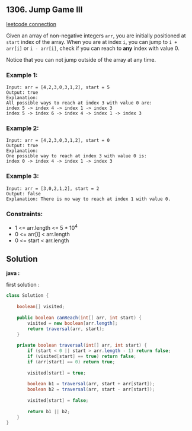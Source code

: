 ## 1306. Jump Game III

[leetcode connection](https://leetcode.com/problems/subsets/)

Given an array of non-negative integers `arr`, you are initially positioned at `start` index of the array. When you are at index `i`, you can jump to `i + arr[i]` or `i - arr[i]`, check if you can reach to **any** index with value 0.

Notice that you can not jump outside of the array at any time.

### Example 1:
```
Input: arr = [4,2,3,0,3,1,2], start = 5
Output: true
Explanation: 
All possible ways to reach at index 3 with value 0 are: 
index 5 -> index 4 -> index 1 -> index 3 
index 5 -> index 6 -> index 4 -> index 1 -> index 3
```

### Example 2:
```
Input: arr = [4,2,3,0,3,1,2], start = 0
Output: true 
Explanation: 
One possible way to reach at index 3 with value 0 is: 
index 0 -> index 4 -> index 1 -> index 3
```

### Example 3:
```
Input: arr = [3,0,2,1,2], start = 2
Output: false
Explanation: There is no way to reach at index 1 with value 0.
```

### Constraints:

* 1 <= arr.length <= 5 * 10<sup>4</sup>
* 0 <= arr[i] < arr.length
* 0 <= start < arr.length

## Solution

**java :**

first solution :
```java
class Solution {
    
    boolean[] visited;
    
    public boolean canReach(int[] arr, int start) {
        visited = new boolean[arr.length];
        return traversal(arr, start);
    }
    
    private boolean traversal(int[] arr, int start) {
        if (start < 0 || start > arr.length - 1) return false;
        if (visited[start] == true) return false;
        if (arr[start] == 0) return true;
        
        visited[start] = true;
        
        boolean b1 = traversal(arr, start + arr[start]);
        boolean b2 = traversal(arr, start - arr[start]);
        
        visited[start] = false;
        
        return b1 || b2;
    }
}
```